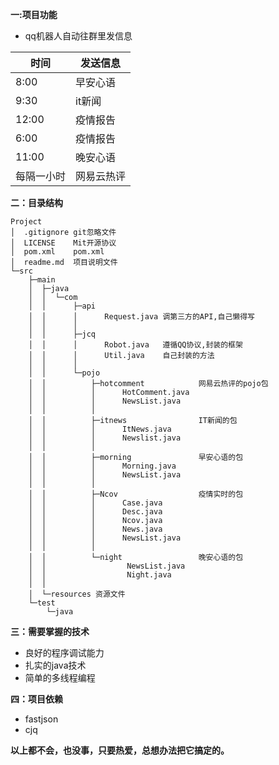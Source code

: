**一:项目功能**
- qq机器人自动往群里发信息

|  时间 |发送信息|
|---|---|
|8:00   | 早安心语|
|  9:30 | it新闻|
| 12:00  | 疫情报告|
|  6:00  |疫情报告|
|11:00 |晚安心语|
|每隔一小时|网易云热评|

**二：目录结构**
```
Project
│  .gitignore git忽略文件
│  LICENSE    Mit开源协议
│  pom.xml    pom.xml
│  readme.md  项目说明文件
└─src
    ├─main
    │  ├─java
    │  │  └─com
    │  │      ├─api
    │  │      │      Request.java 调第三方的API,自己懒得写
    │  │      │      
    │  │      ├─jcq
    │  │      │      Robot.java   遵循QQ协议,封装的框架
    │  │      │      Util.java    自己封装的方法
    │  │      │      
    │  │      └─pojo
    │  │          ├─hotcomment            网易云热评的pojo包
    │  │          │      HotComment.java
    │  │          │      NewsList.java
    │  │          │      
    │  │          ├─itnews                IT新闻的包
    │  │          │      ItNews.java
    │  │          │      Newslist.java
    │  │          │      
    │  │          ├─morning               早安心语的包            
    │  │          │      Morning.java
    │  │          │      NewsList.java
    │  │          │      
    │  │          ├─Ncov                  疫情实时的包
    │  │          │      Case.java 
    │  │          │      Desc.java
    │  │          │      Ncov.java
    │  │          │      News.java
    │  │          │      NewsList.java
    │  │          │      
    │  │          └─night                 晚安心语的包      
    │  │                  NewsList.java
    │  │                  Night.java
    │  │                  
    │  └─resources 资源文件
    └─test
        └─java
```
**三：需要掌握的技术**

- 良好的程序调试能力
- 扎实的java技术
- 简单的多线程编程

**四：项目依赖**

- fastjson
- cjq

**以上都不会，也没事，只要热爱，总想办法把它搞定的。**